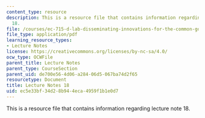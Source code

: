 ```yaml
---
content_type: resource
description: This is a resource file that contains information regarding lecture note
  18.
file: /courses/ec-715-d-lab-disseminating-innovations-for-the-common-good-spring-2007/ec5e33bf34d28b944eca4959f1b1e0d7_MITEC_715S07_notes18.pdf
file_type: application/pdf
learning_resource_types:
- Lecture Notes
license: https://creativecommons.org/licenses/by-nc-sa/4.0/
ocw_type: OCWFile
parent_title: Lecture Notes
parent_type: CourseSection
parent_uid: de700e56-4d06-a284-06d5-067ba74d2f65
resourcetype: Document
title: Lecture Notes 18
uid: ec5e33bf-34d2-8b94-4eca-4959f1b1e0d7
---
```

This is a resource file that contains information regarding lecture note 18.
